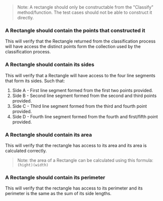 <!--bl
(filemeta
    (title "What is a Rectangle"))
/bl-->

> Note: A rectangle should only be constructable from the "Classify" method/function. The test cases should not be able to construct it directly.

### A Rectangle should contain the points that constructed it

This will verify that the Rectangle returned from the classification process will have access the distinct points form the collection used by the classification process.

### A Rectangle should contain its sides

This will verify that a Rectangle will have access to the four line segments that form its sides. Such that:

1. Side A - First line segment formed from the first two points provided.
1. Side B - Second line segment formed from the second and third points provided.
1. Side C - Third line segment formed from the third and fourth point provided.
1. Side D - Fourth line segment formed from the fourth and first/fifth point provided.

### A Rectangle should contain its area

This will verify that the rectangle has access to its area and its area is calculated correctly.

> Note: the area of a Rectangle can be calculated using this formula: ```(hight)(width)```

### A Rectangle should contain its perimeter

This will verify that the rectangle has access to its perimeter and its perimeter is the same as the sum of its side lengths.